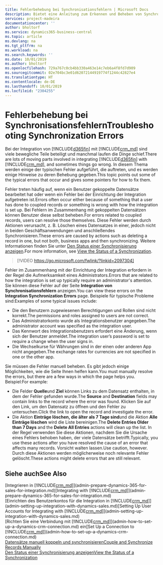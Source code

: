 ```yaml
---
title: Fehlerbehebung bei Synchronisationsfehlern | Microsoft Docs
description: Bietet eine Anleitung zum Erkennen und Beheben von Synchronisationsfehlern.
services: project-madeira
documentationcenter: ''
author: bholtorf
ms.service: dynamics365-business-central
ms.topic: article
ms.devlang: na
ms.tgt_pltfrm: na
ms.workload: na
ms.search.keywords: ''
ms.date: 10/01/2019
ms.author: bholtorf
ms.openlocfilehash: 729a767c0cb4bb330a463e14c7eb6a4f8fd7d909
ms.sourcegitcommit: 02e704bc3e01d62072144919774f1244c42827e4
ms.translationtype: HT
ms.contentlocale: de-DE
ms.lasthandoff: 10/01/2019
ms.locfileid: "2304255"
---
```

# <a name="troubleshooting-synchronization-errors"></a><span data-ttu-id="f7268-103">Fehlerbehebung bei Synchronisationsfehlern</span><span class="sxs-lookup"><span data-stu-id="f7268-103">Troubleshooting Synchronization Errors</span></span>
<span data-ttu-id="f7268-104">Bei der Integration von [!INCLUDE[d365fin](includes/d365fin_md.md)] mit [!INCLUDE[crm_md](includes/crm_md.md)] sind viele bewegliche Teile beteiligt und manchmal laufen die Dinge schief.</span><span class="sxs-lookup"><span data-stu-id="f7268-104">There are lots of moving parts involved in integrating [!INCLUDE[d365fin](includes/d365fin_md.md)] with [!INCLUDE[crm_md](includes/crm_md.md)], and sometimes things go wrong.</span></span> <span data-ttu-id="f7268-105">In diesem Thema werden einige der typischen Fehler aufgeführt, die auftreten, und es werden einige Hinweise zu deren Behebung gegeben.</span><span class="sxs-lookup"><span data-stu-id="f7268-105">This topic points out some of the typical errors that occur and gives some pointers for how to fix them.</span></span>

<span data-ttu-id="f7268-106">Fehler treten häufig auf, wenn ein Benutzer gekoppelte Datensätze bearbeitet hat oder wenn ein Fehler bei der Einrichtung der Integration aufgetreten ist.</span><span class="sxs-lookup"><span data-stu-id="f7268-106">Errors often occur either because of something that a user has done to coupled records or something is wrong with how the integration is set up.</span></span> <span data-ttu-id="f7268-107">Bei Fehlern im Zusammenhang mit gekoppelten Datensätzen können Benutzer diese selbst beheben.</span><span class="sxs-lookup"><span data-stu-id="f7268-107">For errors related to coupled records, users can resolve those themselves.</span></span> <span data-ttu-id="f7268-108">Diese Fehler werden durch Aktionen verursacht, z. B. Löschen eines Datensatzes in einer, jedoch nicht in beiden Geschäftsanwendungen und anschließendes Synchronisieren.</span><span class="sxs-lookup"><span data-stu-id="f7268-108">These errors are caused by actions such as deleting a record in one, but not both, business apps and then synchronizing.</span></span> <span data-ttu-id="f7268-109">Weitere Informationen finden Sie unter [Den Status einer Synchronisierung anzeigen](admin-how-to-view-synchronization-status.md).</span><span class="sxs-lookup"><span data-stu-id="f7268-109">For more information, see [View the Status of a Synchronization](admin-how-to-view-synchronization-status.md).</span></span>

> [!VIDEO https://go.microsoft.com/fwlink/?linkid=2097304]

<span data-ttu-id="f7268-110">Fehler im Zusammenhang mit der Einrichtung der Integration erfordern in der Regel die Aufmerksamkeit eines Administrators.</span><span class="sxs-lookup"><span data-stu-id="f7268-110">Errors that are related to how the integration is set up typically require an administrator's attention.</span></span> <span data-ttu-id="f7268-111">Sie können diese Fehler auf der Seite **Integration von Synchronisationsfehlern** anzeigen.</span><span class="sxs-lookup"><span data-stu-id="f7268-111">You can view these errors on the **Integration Synchronization Errors** page.</span></span> <span data-ttu-id="f7268-112">Beispiele für typische Probleme sind:</span><span class="sxs-lookup"><span data-stu-id="f7268-112">Examples of some typical issues include:</span></span>  
  
* <span data-ttu-id="f7268-113">Die den Benutzern zugewiesenen Berechtigungen und Rollen sind nicht korrekt.</span><span class="sxs-lookup"><span data-stu-id="f7268-113">The permissions and roles assigned to users are not correct.</span></span>  
* <span data-ttu-id="f7268-114">Das Administratorkonto wurde als Integrationsbenutzer angegeben.</span><span class="sxs-lookup"><span data-stu-id="f7268-114">The administrator account was specified as the integration user.</span></span>  
* <span data-ttu-id="f7268-115">Das Kennwort des Integrationsbenutzers erfordert eine Änderung, wenn sich der Benutzer anmeldet.</span><span class="sxs-lookup"><span data-stu-id="f7268-115">The integration user’s password is set to require a change when the user signs in.</span></span>  
* <span data-ttu-id="f7268-116">Die Wechselkurse für Währungen sind in der einen oder anderen App nicht angegeben.</span><span class="sxs-lookup"><span data-stu-id="f7268-116">The exchange rates for currencies are not specified in one or the other app.</span></span>  
  
<span data-ttu-id="f7268-117">Sie müssen die Fehler manuell beheben. Es gibt jedoch einige Möglichkeiten, wie die Seite Ihnen helfen kann.</span><span class="sxs-lookup"><span data-stu-id="f7268-117">You must manually resolve the errors, but there are a few ways in which the page helps you.</span></span> <span data-ttu-id="f7268-118">Beispiel:</span><span class="sxs-lookup"><span data-stu-id="f7268-118">For example:</span></span>  

* <span data-ttu-id="f7268-119">Die Felder **Quelle**und **Ziel** können Links zu dem Datensatz enthalten, in dem der Fehler gefunden wurde.</span><span class="sxs-lookup"><span data-stu-id="f7268-119">The **Source** and **Destination** fields may contain links to the record where the error was found.</span></span> <span data-ttu-id="f7268-120">Klicken Sie auf den Link, um den Datensatz zu öffnen und den Fehler zu untersuchen.</span><span class="sxs-lookup"><span data-stu-id="f7268-120">Click the link to open the record and investigate the error.</span></span>  
* <span data-ttu-id="f7268-121">Die Aktion **Einträge löschen, die älter als 7 Tage sind**und die Aktion **Alle Einträge löschen** wird die Liste bereinigen.</span><span class="sxs-lookup"><span data-stu-id="f7268-121">The **Delete Entries Older than 7 Days** and the **Delete All Entries** actions will clean up the list.</span></span> <span data-ttu-id="f7268-122">In der Regel verwenden Sie diese Aktionen, nachdem Sie die Ursache eines Fehlers behoben haben, der viele Datensätze betrifft.</span><span class="sxs-lookup"><span data-stu-id="f7268-122">Typically, you use these actions after you have resolved the cause of an error that affects many records.</span></span> <span data-ttu-id="f7268-123">Vorsicht walten lassen.</span><span class="sxs-lookup"><span data-stu-id="f7268-123">Use caution, however.</span></span> <span data-ttu-id="f7268-124">Durch diese Aktionen werden möglicherweise noch relevante Fehler gelöscht.</span><span class="sxs-lookup"><span data-stu-id="f7268-124">These actions might delete errors that are still relevant.</span></span>

## <a name="see-also"></a><span data-ttu-id="f7268-125">Siehe auch</span><span class="sxs-lookup"><span data-stu-id="f7268-125">See Also</span></span>
<span data-ttu-id="f7268-126">[Integrieren in [!INCLUDE[crm_md](includes/crm_md.md)]](admin-prepare-dynamics-365-for-sales-for-integration.md)</span><span class="sxs-lookup"><span data-stu-id="f7268-126">[Integrating with [!INCLUDE[crm_md](includes/crm_md.md)]](admin-prepare-dynamics-365-for-sales-for-integration.md)</span></span>  
<span data-ttu-id="f7268-127">[Einrichten des Benutzerkontos für die Integration in [!INCLUDE[crm_md](includes/crm_md.md)]](admin-setting-up-integration-with-dynamics-sales.md)</span><span class="sxs-lookup"><span data-stu-id="f7268-127">[Setting Up User Accounts for Integrating with [!INCLUDE[crm_md](includes/crm_md.md)]](admin-setting-up-integration-with-dynamics-sales.md)</span></span>  
<span data-ttu-id="f7268-128">[Richten Sie eine Verbindung mit [!INCLUDE[crm_md](includes/crm_md.md)]](admin-how-to-set-up-a-dynamics-crm-connection.md) ein</span><span class="sxs-lookup"><span data-stu-id="f7268-128">[Set Up a Connection to [!INCLUDE[crm_md](includes/crm_md.md)]](admin-how-to-set-up-a-dynamics-crm-connection.md)</span></span>  
[<span data-ttu-id="f7268-129">Datensätze manuell koppeln und synchronisieren</span><span class="sxs-lookup"><span data-stu-id="f7268-129">Couple and Synchronize Records Manually</span></span>](admin-how-to-couple-and-synchronize-records-manually.md)  
[<span data-ttu-id="f7268-130">Den Status einer Synchronisierung anzeigen</span><span class="sxs-lookup"><span data-stu-id="f7268-130">View the Status of a Synchronization</span></span>](admin-how-to-view-synchronization-status.md)  